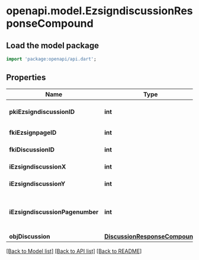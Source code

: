 # openapi.model.EzsigndiscussionResponseCompound

## Load the model package
```dart
import 'package:openapi/api.dart';
```

## Properties
Name | Type | Description | Notes
------------ | ------------- | ------------- | -------------
**pkiEzsigndiscussionID** | **int** | The unique ID of the Ezsigndiscussion | 
**fkiEzsignpageID** | **int** | The unique ID of the Ezsignpage | 
**fkiDiscussionID** | **int** | The unique ID of the Discussion | 
**iEzsigndiscussionX** | **int** | The x of the Ezsigndiscussion | 
**iEzsigndiscussionY** | **int** | The y of the Ezsigndiscussion | 
**iEzsigndiscussionPagenumber** | **int** | The page number in the Ezsigndocument for the Ezsigndiscussion | 
**objDiscussion** | [**DiscussionResponseCompound**](DiscussionResponseCompound.md) |  | 

[[Back to Model list]](../README.md#documentation-for-models) [[Back to API list]](../README.md#documentation-for-api-endpoints) [[Back to README]](../README.md)


